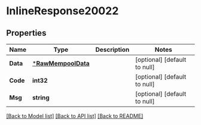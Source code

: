 # InlineResponse20022

## Properties
Name | Type | Description | Notes
------------ | ------------- | ------------- | -------------
**Data** | [***RawMempoolData**](RawMempoolData.md) |  | [optional] [default to null]
**Code** | **int32** |  | [optional] [default to null]
**Msg** | **string** |  | [optional] [default to null]

[[Back to Model list]](../README.md#documentation-for-models) [[Back to API list]](../README.md#documentation-for-api-endpoints) [[Back to README]](../README.md)

